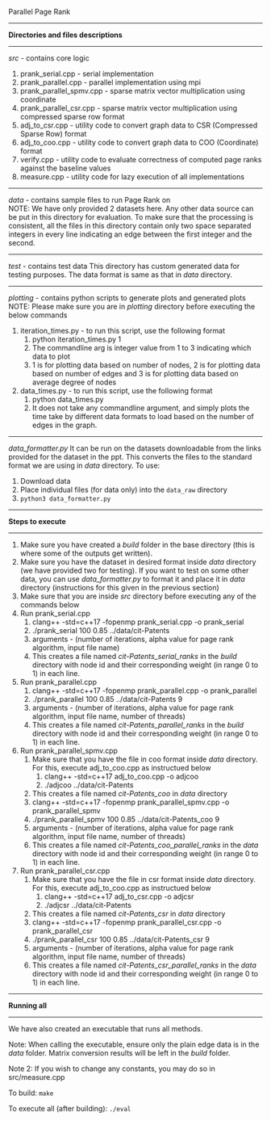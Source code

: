 Parallel Page Rank
___
**Directories and files descriptions**
___
_src_ - contains core logic 
1) prank_serial.cpp - serial implementation
2) prank_parallel.cpp - parallel implementation using mpi
3) prank_parallel_spmv.cpp - sparse matrix vector multiplication using coordinate
4) prank_parallel_csr.cpp - sparse matrix vector multiplication using compressed sparse row format
5) adj_to_csr.cpp - utility code to convert graph data to CSR (Compressed Sparse Row) format
6) adj_to_coo.cpp - utility code to convert graph data to COO (Coordinate) format
7) verify.cpp - utility code to evaluate correctness of computed page ranks against the baseline values
8) measure.cpp - utility code for lazy execution of all implementations

___
_data_ - contains sample files to run Page Rank on \
NOTE: We have only provided 2 datasets here. Any other data source can be put in this directory for evaluation.
To make sure that the processing is consistent, all the files in this directory contain only two space separated integers in every line indicating an edge between the first integer and the second.
___
_test_ - contains test data
This directory has custom generated data for testing purposes. The data format is same as that in _data_ directory.
___
_plotting_ - contains python scripts to generate plots and generated plots \
NOTE: Please make sure you are in _plotting_ directory before executing the below commands
1) iteration_times.py - to run this script, use the following format
   1) python iteration_times.py 1
   2) The commandline arg is integer value from 1 to 3 indicating which data to plot
   3) 1 is for plotting data based on number of nodes, 2 is for plotting data based on number of edges and 3 is for plotting data based on average degree of nodes
2) data_times.py - to run this script, use the following format
   1) python data_times.py
   2) It does not take any commandline argument, and simply plots the time take by different data formats to load based on the number of edges in the graph.
___
_data_formatter.py_
It can be run on the datasets downloadable from the links provided for the dataset in the ppt. This converts the files to the standard format we are using in _data_ directory.
To use:
1) Download data
2) Place individual files (for data only) into the `data_raw` directory
3) `python3 data_formatter.py`

___

**Steps to execute**
___
1) Make sure you have created a _build_ folder in the base directory (this is where some of the outputs get written).
2) Make sure you have the dataset in desired format inside _data_ directory (we have provided two for testing). If you want to test on some other data, you can use _data_formatter.py_ to format it and place it in _data_ directory (instructions for this given in the previous section)
3) Make sure that you are inside _src_ directory before executing any of the commands below
4) Run prank_serial.cpp
   1) clang++ -std=c++17 -fopenmp prank_serial.cpp -o prank_serial
   2) ./prank_serial 100 0.85 ../data/cit-Patents
   3) arguments - (number of iterations, alpha value for page rank algorithm, input file name)
   4) This creates a file named _cit-Patents_serial_ranks_ in the _build_ directory with node id and their corresponding weight (in range 0 to 1) in each line.
5) Run prank_parallel.cpp
   1) clang++ -std=c++17 -fopenmp prank_parallel.cpp -o prank_parallel
   2) ./prank_parallel 100 0.85 ../data/cit-Patents 9
   3) arguments - (number of iterations, alpha value for page rank algorithm, input file name, number of threads)
   4) This creates a file named _cit-Patents_parallel_ranks_ in the _build_ directory with node id and their corresponding weight (in range 0 to 1) in each line.
6) Run prank_parallel_spmv.cpp
   1) Make sure that you have the file in coo format inside _data_ directory. For this, execute adj_to_coo.cpp as instructued below
      1) clang++ -std=c++17 adj_to_coo.cpp -o adjcoo
      2) ./adjcoo ../data/cit-Patents
   2) This creates a file named _cit-Patents_coo_ in _data_ directory
   3) clang++ -std=c++17 -fopenmp prank_parallel_spmv.cpp -o prank_parallel_spmv
   4) ./prank_parallel_spmv 100 0.85 ../data/cit-Patents_coo 9
   5) arguments - (number of iterations, alpha value for page rank algorithm, input file name, number of threads)
   6) This creates a file named _cit-Patents_coo_parallel_ranks_ in the _data_ directory with node id and their corresponding weight (in range 0 to 1) in each line.
7) Run prank_parallel_csr.cpp
   1) Make sure that you have the file in csr format inside _data_ directory. For this, execute adj_to_coo.cpp as instructued below
       1) clang++ -std=c++17 adj_to_csr.cpp -o adjcsr
       2) ./adjcsr ../data/cit-Patents
   2) This creates a file named _cit-Patents_csr_ in _data_ directory
   3) clang++ -std=c++17 -fopenmp prank_parallel_csr.cpp -o prank_parallel_csr
   4) ./prank_parallel_csr 100 0.85 ../data/cit-Patents_csr 9
   5) arguments - (number of iterations, alpha value for page rank algorithm, input file name, number of threads)
   6) This creates a file named _cit-Patents_csr_parallel_ranks_ in the _data_ directory with node id and their corresponding weight (in range 0 to 1) in each line.

___

**Running all**
___

We have also created an executable that runs all methods.

Note: When calling the executable, ensure only the plain edge data is in the _data_ folder. Matrix conversion results will be left in the _build_ folder.

Note 2: If you wish to change any constants, you may do so in src/measure.cpp

To build: `make`

To execute all (after building): `./eval`

